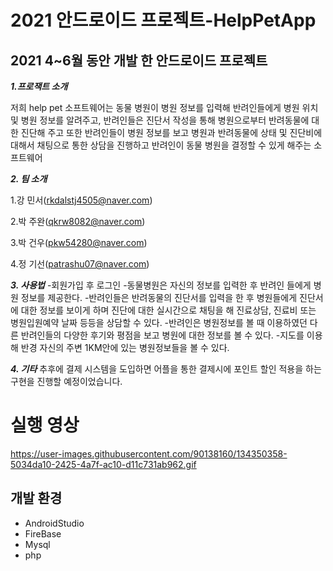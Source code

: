 # 2021 안드로이드 프로젝트-HelpPetApp

## 2021 4~6월 동안 개발 한 안드로이드 프로젝트

***1.프로잭트 소개***

저희 help pet 소프트웨어는 동물 병원이 병원 정보를 입력해 반려인들에게 병원 위치 및 병원 정보를 알려주고, 반려인들은 진단서 작성을 통해 병원으로부터 반려동물에 대한 진단해 주고 또한 반려인들이 병원 정보를 보고 병원과 반려동물에 상태 및 진단비에 대해서 채팅으로 통한 상담을 진행하고 반려인이 동물 병원을 결정할 수 있게 해주는 소프트웨어

***2. 팀 소개***

1.강 민서(rkdalstj4505@naver.com)

2.박 주완(qkrw8082@naver.com)

3.박 건우(pkw54280@naver.com)

4.정 기선(patrashu07@naver.com)

***3. 사용법***
-회원가입 후 로그인 
-동물병원은 자신의 정보를 입력한 후 반려인 들에게 병원 정보를 제공한다.
-반려인들은 반려동물의 진단서를 입력을 한 후 병원들에게 진단서에 대한
 정보를 보이게 하며 진단에 대한 실시간으로 채팅을 해 진료상담, 진료비 또는 
 병원입원예약 날짜 등등을 상담할 수 있다.
-반려인은 병원정보를 볼 때 이용하였던 다른 반려인들의 다양한 후기와 평점을 보고
 병원에 대한  정보를 볼 수 있다.
-지도를 이용해 반경 자신의 주변 1KM안에 있는 병원정보들을 볼 수 있다.

***4. 기타***
추후에 결제 시스템을 도입하면 어플을 통한 결제시에 포인트 할인 적용을 하는 
구현을 진행할 예정이었습니다.

# 실행 영상

https://user-images.githubusercontent.com/90138160/134350358-5034da10-2425-4a7f-ac10-d11c731ab962.gif


## 개발 환경
* AndroidStudio
* FireBase
* Mysql
* php
